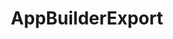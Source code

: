 ---
title: AppBuilderExport
layout: module
mod: 'module:AppBuilderExport'
category: api-services
---